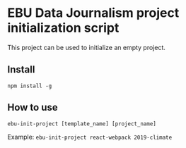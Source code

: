# EBU Data Journalism project initialization script

This project can be used to initialize an empty project.

## Install

`npm install -g`

## How to use

`ebu-init-project [template_name] [project_name]`

Example: `ebu-init-project react-webpack 2019-climate`
